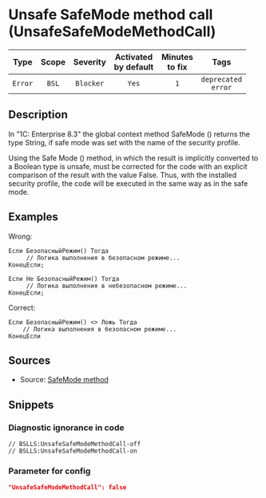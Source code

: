 # Unsafe SafeMode method call (UnsafeSafeModeMethodCall)

Type | Scope | Severity | Activated<br>by default | Minutes<br>to fix | Tags
:-: | :-: | :-: | :-: | :-: | :-:
`Error` | `BSL` | `Blocker` | `Yes` | `1` | `deprecated`<br>`error`

<!-- Блоки выше заполняются автоматически, не трогать -->

## Description

<!-- Описание диагностики заполняется вручную. Необходимо понятным языком описать смысл и схему работу -->

In "1C: Enterprise 8.3" the global context method SafeMode () returns the type String, if safe mode was set with the name of the security profile.

Using the Safe Mode () method, in which the result is implicitly converted to a Boolean type is unsafe, must be corrected for the code with an explicit comparison of the result with the value False. Thus, with the installed security profile, the code will be executed in the same way as in the safe mode.

## Examples

<!-- В данном разделе приводятся примеры, на которые диагностика срабатывает, а также можно привести пример, как можно исправить ситуацию -->

Wrong:

```
Если БезопасныйРежим() Тогда
     // Логика выполнения в безопасном режиме...
КонецЕсли;

Если Не БезопасныйРежим() Тогда
     // Логика выполнения в небезопасном режиме...
КонецЕсли;
```

Correct:

```
Если БезопасныйРежим() <> Ложь Тогда
    // Логика выполнения в безопасном режиме...
КонецЕсли
```

## Sources

<!-- Необходимо указывать ссылки на все источники, из которых почерпнута информация для создания диагностики -->

- Source: [SafeMode method](https://its.1c.ru/db/metod8dev#content:5293:hdoc:izmenenie_bezopasnyjrezhim)

## Snippets

<!-- Блоки ниже заполняются автоматически, не трогать -->

### Diagnostic ignorance in code

```bsl
// BSLLS:UnsafeSafeModeMethodCall-off
// BSLLS:UnsafeSafeModeMethodCall-on
```

### Parameter for config

```json
"UnsafeSafeModeMethodCall": false
```
